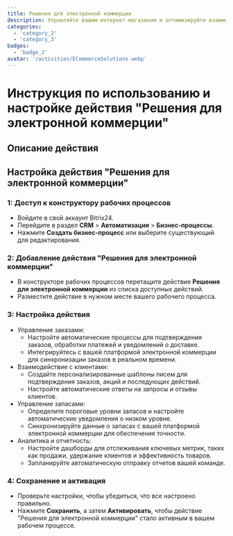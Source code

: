 ```yaml
---
title: Решения для электронной коммерции
description: Управляйте вашим интернет-магазином и оптимизируйте взаимодействие с клиентами.
categories: 
  - 'category_2'
  - 'category_3'
badges: 
  - 'badge_2'
avatar: '/activities/ECommerceSolutions.webp'
---
```

# Инструкция по использованию и настройке действия "Решения для электронной коммерции"

## Описание действия

## **Настройка действия "Решения для электронной коммерции"**

### 1: Доступ к конструктору рабочих процессов
- Войдите в свой аккаунт Bitrix24.
- Перейдите в раздел **CRM** > **Автоматизация** > **Бизнес-процессы**.
- Нажмите **Создать бизнес-процесс** или выберите существующий для редактирования.

### 2: Добавление действия "Решения для электронной коммерции"
- В конструкторе рабочих процессов перетащите действие **Решения для электронной коммерции** из списка доступных действий.
- Разместите действие в нужном месте вашего рабочего процесса.

### 3: Настройка действия
- Управление заказами:
  - Настройте автоматические процессы для подтверждения заказов, обработки платежей и уведомлений о доставке.
  - Интегрируйтесь с вашей платформой электронной коммерции для синхронизации заказов в реальном времени.
- Взаимодействие с клиентами:
  - Создайте персонализированные шаблоны писем для подтверждения заказов, акций и последующих действий.
  - Настройте автоматические ответы на запросы и отзывы клиентов.
- Управление запасами:
  - Определите пороговые уровни запасов и настройте автоматические уведомления о низком уровне.
  - Синхронизируйте данные о запасах с вашей платформой электронной коммерции для обеспечения точности.
- Аналитика и отчетность:
  - Настройте дашборды для отслеживания ключевых метрик, таких как продажи, удержание клиентов и эффективность товаров.
  - Запланируйте автоматическую отправку отчетов вашей команде.

### 4: Сохранение и активация
- Проверьте настройки, чтобы убедиться, что все настроено правильно.
- Нажмите **Сохранить**, а затем **Активировать**, чтобы действие "Решения для электронной коммерции" стало активным в вашем рабочем процессе.